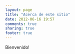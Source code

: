 ```yaml
---
layout: page
title: "Acerca de este sitio"
date: 2012-06-16 19:57
comments: true
sharing: true
footer: true
---
```


Bienvenido!

